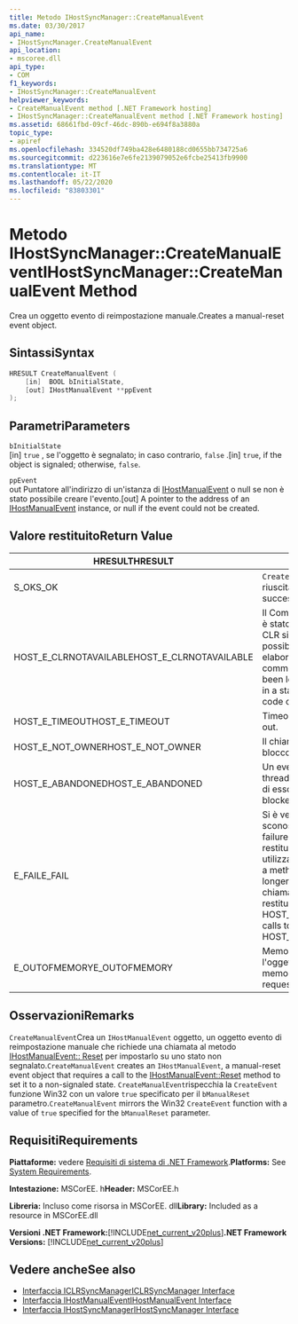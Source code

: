```yaml
---
title: Metodo IHostSyncManager::CreateManualEvent
ms.date: 03/30/2017
api_name:
- IHostSyncManager.CreateManualEvent
api_location:
- mscoree.dll
api_type:
- COM
f1_keywords:
- IHostSyncManager::CreateManualEvent
helpviewer_keywords:
- CreateManualEvent method [.NET Framework hosting]
- IHostSyncManager::CreateManualEvent method [.NET Framework hosting]
ms.assetid: 68661fbd-09cf-46dc-890b-e694f8a3880a
topic_type:
- apiref
ms.openlocfilehash: 334520df749ba428e6480188cd0655bb734725a6
ms.sourcegitcommit: d223616e7e6fe2139079052e6fcbe25413fb9900
ms.translationtype: MT
ms.contentlocale: it-IT
ms.lasthandoff: 05/22/2020
ms.locfileid: "83803301"
---
```

# <a name="ihostsyncmanagercreatemanualevent-method"></a><span data-ttu-id="71f18-102">Metodo IHostSyncManager::CreateManualEvent</span><span class="sxs-lookup"><span data-stu-id="71f18-102">IHostSyncManager::CreateManualEvent Method</span></span>
<span data-ttu-id="71f18-103">Crea un oggetto evento di reimpostazione manuale.</span><span class="sxs-lookup"><span data-stu-id="71f18-103">Creates a manual-reset event object.</span></span>  
  
## <a name="syntax"></a><span data-ttu-id="71f18-104">Sintassi</span><span class="sxs-lookup"><span data-stu-id="71f18-104">Syntax</span></span>  
  
```cpp  
HRESULT CreateManualEvent (  
    [in]  BOOL bInitialState,  
    [out] IHostManualEvent **ppEvent  
);  
```  
  
## <a name="parameters"></a><span data-ttu-id="71f18-105">Parametri</span><span class="sxs-lookup"><span data-stu-id="71f18-105">Parameters</span></span>  
 `bInitialState`  
 <span data-ttu-id="71f18-106">[in] `true` , se l'oggetto è segnalato; in caso contrario, `false` .</span><span class="sxs-lookup"><span data-stu-id="71f18-106">[in] `true`, if the object is signaled; otherwise, `false`.</span></span>  
  
 `ppEvent`  
 <span data-ttu-id="71f18-107">out Puntatore all'indirizzo di un'istanza di [IHostManualEvent](ihostmanualevent-interface.md) o null se non è stato possibile creare l'evento.</span><span class="sxs-lookup"><span data-stu-id="71f18-107">[out] A pointer to the address of an [IHostManualEvent](ihostmanualevent-interface.md) instance, or null if the event could not be created.</span></span>  
  
## <a name="return-value"></a><span data-ttu-id="71f18-108">Valore restituito</span><span class="sxs-lookup"><span data-stu-id="71f18-108">Return Value</span></span>  
  
|<span data-ttu-id="71f18-109">HRESULT</span><span class="sxs-lookup"><span data-stu-id="71f18-109">HRESULT</span></span>|<span data-ttu-id="71f18-110">Descrizione</span><span class="sxs-lookup"><span data-stu-id="71f18-110">Description</span></span>|  
|-------------|-----------------|  
|<span data-ttu-id="71f18-111">S_OK</span><span class="sxs-lookup"><span data-stu-id="71f18-111">S_OK</span></span>|<span data-ttu-id="71f18-112">`CreateManualEvent`la restituzione è riuscita.</span><span class="sxs-lookup"><span data-stu-id="71f18-112">`CreateManualEvent` returned successfully.</span></span>|  
|<span data-ttu-id="71f18-113">HOST_E_CLRNOTAVAILABLE</span><span class="sxs-lookup"><span data-stu-id="71f18-113">HOST_E_CLRNOTAVAILABLE</span></span>|<span data-ttu-id="71f18-114">Il Common Language Runtime (CLR) non è stato caricato in un processo oppure CLR si trova in uno stato in cui non è possibile eseguire codice gestito o elaborare la chiamata correttamente.</span><span class="sxs-lookup"><span data-stu-id="71f18-114">The common language runtime (CLR) has not been loaded into a process, or the CLR is in a state in which it cannot run managed code or process the call successfully.</span></span>|  
|<span data-ttu-id="71f18-115">HOST_E_TIMEOUT</span><span class="sxs-lookup"><span data-stu-id="71f18-115">HOST_E_TIMEOUT</span></span>|<span data-ttu-id="71f18-116">Timeout della chiamata.</span><span class="sxs-lookup"><span data-stu-id="71f18-116">The call timed out.</span></span>|  
|<span data-ttu-id="71f18-117">HOST_E_NOT_OWNER</span><span class="sxs-lookup"><span data-stu-id="71f18-117">HOST_E_NOT_OWNER</span></span>|<span data-ttu-id="71f18-118">Il chiamante non è il proprietario del blocco.</span><span class="sxs-lookup"><span data-stu-id="71f18-118">The caller does not own the lock.</span></span>|  
|<span data-ttu-id="71f18-119">HOST_E_ABANDONED</span><span class="sxs-lookup"><span data-stu-id="71f18-119">HOST_E_ABANDONED</span></span>|<span data-ttu-id="71f18-120">Un evento è stato annullato mentre un thread bloccato o Fiber era in attesa su di esso.</span><span class="sxs-lookup"><span data-stu-id="71f18-120">An event was canceled while a blocked thread or fiber was waiting on it.</span></span>|  
|<span data-ttu-id="71f18-121">E_FAIL</span><span class="sxs-lookup"><span data-stu-id="71f18-121">E_FAIL</span></span>|<span data-ttu-id="71f18-122">Si è verificato un errore irreversibile sconosciuto.</span><span class="sxs-lookup"><span data-stu-id="71f18-122">An unknown catastrophic failure occurred.</span></span> <span data-ttu-id="71f18-123">Quando un metodo restituisce E_FAIL, CLR non è più utilizzabile all'interno del processo.</span><span class="sxs-lookup"><span data-stu-id="71f18-123">When a method returns E_FAIL, the CLR is no longer usable within the process.</span></span> <span data-ttu-id="71f18-124">Le chiamate successive ai metodi di hosting restituiscono HOST_E_CLRNOTAVAILABLE.</span><span class="sxs-lookup"><span data-stu-id="71f18-124">Subsequent calls to hosting methods return HOST_E_CLRNOTAVAILABLE.</span></span>|  
|<span data-ttu-id="71f18-125">E_OUTOFMEMORY</span><span class="sxs-lookup"><span data-stu-id="71f18-125">E_OUTOFMEMORY</span></span>|<span data-ttu-id="71f18-126">Memoria insufficiente per creare l'oggetto evento richiesto.</span><span class="sxs-lookup"><span data-stu-id="71f18-126">Not enough memory was available to create the requested event object.</span></span>|  
  
## <a name="remarks"></a><span data-ttu-id="71f18-127">Osservazioni</span><span class="sxs-lookup"><span data-stu-id="71f18-127">Remarks</span></span>  
 <span data-ttu-id="71f18-128">`CreateManualEvent`Crea un `IHostManualEvent` oggetto, un oggetto evento di reimpostazione manuale che richiede una chiamata al metodo [IHostManualEvent:: Reset](ihostmanualevent-reset-method.md) per impostarlo su uno stato non segnalato.</span><span class="sxs-lookup"><span data-stu-id="71f18-128">`CreateManualEvent` creates an `IHostManualEvent`, a manual-reset event object that requires a call to the [IHostManualEvent::Reset](ihostmanualevent-reset-method.md) method to set it to a non-signaled state.</span></span> <span data-ttu-id="71f18-129">`CreateManualEvent`rispecchia la `CreateEvent` funzione Win32 con un valore `true` specificato per il `bManualReset` parametro.</span><span class="sxs-lookup"><span data-stu-id="71f18-129">`CreateManualEvent` mirrors the Win32 `CreateEvent` function with a value of `true` specified for the `bManualReset` parameter.</span></span>  
  
## <a name="requirements"></a><span data-ttu-id="71f18-130">Requisiti</span><span class="sxs-lookup"><span data-stu-id="71f18-130">Requirements</span></span>  
 <span data-ttu-id="71f18-131">**Piattaforme:** vedere [Requisiti di sistema di .NET Framework](../../get-started/system-requirements.md).</span><span class="sxs-lookup"><span data-stu-id="71f18-131">**Platforms:** See [System Requirements](../../get-started/system-requirements.md).</span></span>  
  
 <span data-ttu-id="71f18-132">**Intestazione:** MSCorEE. h</span><span class="sxs-lookup"><span data-stu-id="71f18-132">**Header:** MSCorEE.h</span></span>  
  
 <span data-ttu-id="71f18-133">**Libreria:** Incluso come risorsa in MSCorEE. dll</span><span class="sxs-lookup"><span data-stu-id="71f18-133">**Library:** Included as a resource in MSCorEE.dll</span></span>  
  
 <span data-ttu-id="71f18-134">**Versioni .NET Framework:**[!INCLUDE[net_current_v20plus](../../../../includes/net-current-v20plus-md.md)]</span><span class="sxs-lookup"><span data-stu-id="71f18-134">**.NET Framework Versions:** [!INCLUDE[net_current_v20plus](../../../../includes/net-current-v20plus-md.md)]</span></span>  
  
## <a name="see-also"></a><span data-ttu-id="71f18-135">Vedere anche</span><span class="sxs-lookup"><span data-stu-id="71f18-135">See also</span></span>

- [<span data-ttu-id="71f18-136">Interfaccia ICLRSyncManager</span><span class="sxs-lookup"><span data-stu-id="71f18-136">ICLRSyncManager Interface</span></span>](iclrsyncmanager-interface.md)
- [<span data-ttu-id="71f18-137">Interfaccia IHostManualEvent</span><span class="sxs-lookup"><span data-stu-id="71f18-137">IHostManualEvent Interface</span></span>](ihostmanualevent-interface.md)
- [<span data-ttu-id="71f18-138">Interfaccia IHostSyncManager</span><span class="sxs-lookup"><span data-stu-id="71f18-138">IHostSyncManager Interface</span></span>](ihostsyncmanager-interface.md)
